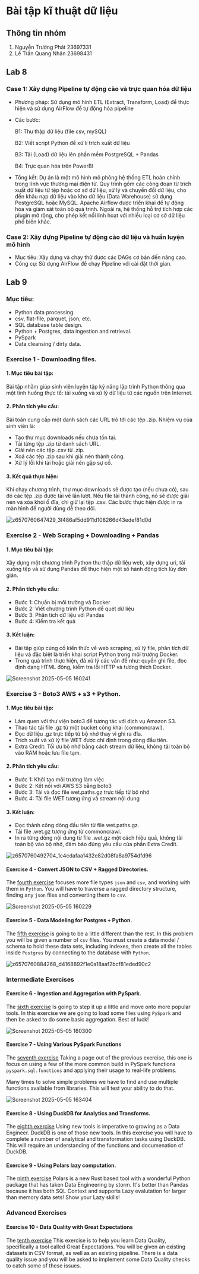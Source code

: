 # Bài tập kĩ thuật dữ liệu
## Thông tin nhóm
1. Nguyễn Trường Phát 23697331 
2. Lê Trần Quang Nhân 23698431
   
## Lab 8
### Case 1: Xây dựng Pipeline tự động cào và trực quan hóa dữ liệu
- Phương pháp: Sử dụng mô hình ETL (Extract, Transform, Load) để thực hiện và sử dụng AirFlow để tự động hóa pipeline
- Các bước:
  
  B1: Thu thập dữ liệu (file csv, mySQL)
  
  B2: Viết script Python để xử lí trích xuất dữ liệu
  
  B3: Tải (Load) dữ liệu lên phần mềm PostgreSQL + Pandas
  
  B4: Trực quan hóa trên PowerBI
  
- Tổng kết:
    Dự án là một mô hình mô phỏng hệ thống ETL hoàn chỉnh trong lĩnh vực thương mại điện tử. Quy trình gồm các công đoạn từ trích xuất dữ liệu từ tệp hoặc cơ sở dữ liệu, xử lý và chuyển đổi dữ liệu, cho đến khâu nạp dữ liệu vào kho dữ liệu (Data Warehouse) sử dụng PostgreSQL hoặc MySQL. Apache Airflow được triển khai để tự động hóa và giám sát toàn bộ quá trình. Ngoài ra, hệ thống hỗ trợ tích hợp các plugin mở rộng, cho phép kết nối linh hoạt với nhiều loại cơ sở dữ liệu phổ biến khác.

### Case 2: Xây dựng Pipeline tự động cào dữ liệu và huấn luyện mô hình 
- Mục tiêu: Xây dựng và chạy thử được các DAGs cơ bản đến nâng cao.
- Công cụ: Sử dụng AirFlow để chạy Pipeline với cài đặt thời gian.


## Lab 9
### Mục tiêu:

- Python data processing.
- csv, flat-file, parquet, json, etc.
- SQL database table design.
- Python + Postgres, data ingestion and retrieval.
- PySpark
- Data cleansing / dirty data.


### Exercise 1 - Downloading files.
#### 1. Mục tiêu bài tập:

Bài tập nhằm giúp sinh viên luyện tập kỹ năng lập trình Python thông qua một tình huống thực tế: tải xuống và xử lý dữ liệu từ các nguồn trên Internet.

#### 2. Phân tích yêu cầu:
    
Bài toán cung cấp một danh sách các URL trỏ tới các tệp .zip. Nhiệm vụ của sinh viên là:

- Tạo thư mục downloads nếu chưa tồn tại.
- Tải từng tệp .zip từ danh sách URL.
- Giải nén các tệp .csv từ .zip.
- Xoá các tệp .zip sau khi giải nén thành công.
- Xử lý lỗi khi tải hoặc giải nén gặp sự cố.

#### 3. Kết quả thực hiện:

Khi chạy chương trình, thư mục downloads sẽ được tạo (nếu chưa có), sau đó các tệp .zip được tải về lần lượt. Nếu file tải thành công, nó sẽ được giải nén và xóa khỏi ổ đĩa, chỉ giữ lại tệp .csv. Các bước thực hiện được in ra màn hình để người dùng dễ theo dõi.

![z6570760647429_3f486af5dd911d108266d43edef81d0d](https://github.com/user-attachments/assets/06f1bca7-909e-4877-b361-99caf7972187)



### Exercise 2 - Web Scraping + Downloading + Pandas
#### 1. Mục tiêu bài tập:

Xây dựng một chương trình Python thu thập dữ liệu web, xây dựng uri, tải xuống tệp và sử dụng Pandas để thực hiện một số hành động tích lũy đơn giản. 

#### 2. Phân tích yêu cầu:
- Bước 1: Chuẩn bị môi trường và Docker
- Bước 2: Viết chương trình Python để quét dữ liệu
- Bước 3: Phân tích dữ liệu với Pandas
- Bước 4: Kiểm tra kết quả

#### 3. Kết luận:

- Bài tập giúp củng cố kiến thức về web scraping, xử lý file, phân tích dữ liệu và đặc biệt là triển khai script Python trong môi trường Docker.
- Trong quá trình thực hiện, đã xử lý các vấn đề như: quyền ghi file, đọc định dạng HTML động, kiểm tra lỗi HTTP và tương thích Docker.


![Screenshot 2025-05-05 160241](https://github.com/user-attachments/assets/3587ecd5-7674-4b60-bf36-26f4cf663656)


### Exercise 3 - Boto3 AWS + s3 + Python.
#### 1. Mục tiêu bài tập:

- Làm quen với thư viện boto3 để tương tác với dịch vụ Amazon S3.
- Thao tác tải file .gz từ một bucket công khai (commoncrawl).
- Đọc dữ liệu .gz trực tiếp từ bộ nhớ thay vì ghi ra đĩa.
- Trích xuất và xử lý file WET được chỉ định trong dòng đầu tiên.
- Extra Credit: Tối ưu bộ nhớ bằng cách stream dữ liệu, không tải toàn bộ vào RAM hoặc lưu file tạm.

#### 2. Phân tích yêu cầu:
- Bước 1: Khởi tạo môi trường làm việc
- Bước 2: Kết nối với AWS S3 bằng boto3
- Bước 3: Tải và đọc file wet.paths.gz trực tiếp từ bộ nhớ
- Bước 4: Tải file WET tương ứng và stream nội dung

#### 3. Kết luận:

- Đọc thành công dòng đầu tiên từ file wet.paths.gz.
- Tải file .wet.gz tương ứng từ commoncrawl.
- In ra từng dòng nội dung từ file .wet.gz một cách hiệu quả, không tải toàn bộ vào bộ nhớ, đảm bảo đúng yêu cầu của phần Extra Credit.

![z6570760492704_1c4cdafaa1432e82d08fa8a9754dfd96](https://github.com/user-attachments/assets/fb71263d-400c-46bd-a085-3e96f72aae7b)


#### Exercise 4 - Convert JSON to CSV + Ragged Directories.
The [fourth exercise](https://github.com/danielbeach/data-engineering-practice/tree/main/Exercises/Exercise-4) 
focuses more file types `json` and `csv`, and working with them in `Python`.
You will have to traverse a ragged directory structure, finding any `json` files
and converting them to `csv`.

![Screenshot 2025-05-05 160229](https://github.com/user-attachments/assets/4801a5a9-efdb-495e-8974-867e0eaff7cb)


#### Exercise 5 - Data Modeling for Postgres + Python.
The [fifth exercise](https://github.com/danielbeach/data-engineering-practice/tree/main/Exercises/Exercise-5) 
is going to be a little different than the rest. In this problem you will be given a number of
`csv` files. You must create a data model / schema to hold these data sets, including indexes,
then create all the tables inside `Postgres` by connecting to the database with `Python`.

![z6570760884268_d4168892f1e0a18aaf2bcf81eded90c2](https://github.com/user-attachments/assets/4177047d-d9f3-4e05-a962-bc7a71d8925f)


### Intermediate Exercises

#### Exercise 6 - Ingestion and Aggregation with PySpark.
The [sixth exercise](https://github.com/danielbeach/data-engineering-practice/tree/main/Exercises/Exercise-6) 
Is going to step it up a little and move onto more popular tools. In this exercise we are going
to load some files using `PySpark` and then be asked to do some basic aggregation.
Best of luck!

![Screenshot 2025-05-05 160300](https://github.com/user-attachments/assets/00a57f80-6f8e-4913-8ebc-c21ed5e1a27b)


#### Exercise 7 - Using Various PySpark Functions
The [seventh exercise](https://github.com/danielbeach/data-engineering-practice/tree/main/Exercises/Exercise-7) 
Taking a page out of the previous exercise, this one is focus on using a few of the
more common build in PySpark functions `pyspark.sql.functions` and applying their
usage to real-life problems.

Many times to solve simple problems we have to find and use multiple functions available
from libraries. This will test your ability to do that.

![Screenshot 2025-05-05 163404](https://github.com/user-attachments/assets/510bb4bc-cde4-4429-bf30-2b47242b09ac)


#### Exercise 8 - Using DuckDB for Analytics and Transforms.
The [eighth exercise](https://github.com/danielbeach/data-engineering-practice/tree/main/Exercises/Exercise-8) 
Using new tools is imperative to growing as a Data Engineer. DuckDB is one of those new tools. In this
exercise you will have to complete a number of analytical and transformation tasks using DuckDB. This
will require an understanding of the functions and documenation of DuckDB.

#### Exercise 9 - Using Polars lazy computation.
The [ninth exercise](https://github.com/danielbeach/data-engineering-practice/tree/main/Exercises/Exercise-9) 
Polars is a new Rust based tool with a wonderful Python package that has taken Data Engineering by
storm. It's better than Pandas because it has both SQL Context and supports Lazy evalutation 
for larger than memory data sets! Show your Lazy skills!


### Advanced Exercises

#### Exercise 10 - Data Quality with Great Expectations
The [tenth exercise](https://github.com/danielbeach/data-engineering-practice/tree/main/Exercises/Exercise-10) 
This exercise is to help you learn Data Quality, specifically a tool called Great Expectations. You will
be given an existing datasets in CSV format, as well as an existing pipeline. There is a data quality issue 
and you will be asked to implement some Data Quality checks to catch some of these issues.
